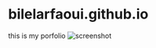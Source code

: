 # bilelarfaoui.github.io
this is my porfolio
![screenshot](https://user-images.githubusercontent.com/69963256/198841794-10074a2b-6823-4666-b747-186d45297747.png)
